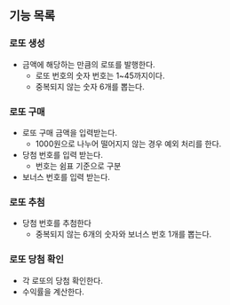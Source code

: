 ## 기능 목록

### 로또 생성

- 금액에 해당하는 만큼의 로또를 발행한다.
    - 로또 번호의 숫자 번호는 1~45까지이다.
    - 중복되지 않는 숫자 6개를 뽑는다.

### 로또 구매

- 로또 구매 금액을 입력받는다.
    - 1000원으로 나누어 떨어지지 않는 경우 예외 처리를 한다.
- 당첨 번호를 입력 받는다.
    - 번호는 쉼표 기준으로 구분
- 보너스 번호를 입력 받는다.

### 로또 추첨

- 당첨 번호를 추첨한다
    - 중복되지 않는 6개의 숫자와 보너스 번호 1개를 뽑는다.

### 로또 당첨 확인
- 각 로또의 당첨 확인한다.
- 수익률을 계산한다.